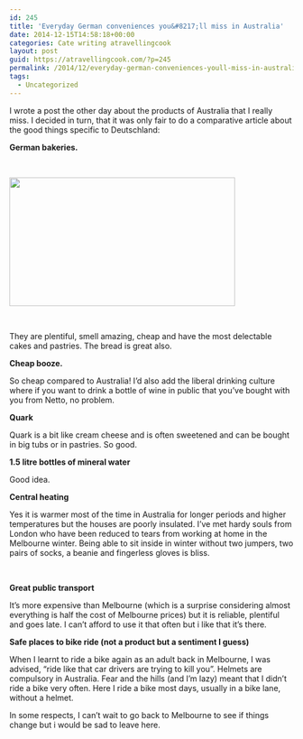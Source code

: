 ```yaml
---
id: 245
title: 'Everyday German conveniences you&#8217;ll miss in Australia'
date: 2014-12-15T14:58:18+00:00
categories: Cate writing atravellingcook
layout: post
guid: https://atravellingcook.com/?p=245
permalink: /2014/12/everyday-german-conveniences-youll-miss-in-australia.html
tags:
  - Uncategorized
---
```


  I wrote a post the other day about the products of Australia that I really miss. I decided in turn, that it was only fair to do a comparative article about the good things specific to Deutschland:





  <b>German bakeries.</b>



  <b> </b>



  <a href="https://4.bp.blogspot.com/-z3nr_MDk7d0/VI880XFqi-I/AAAAAAAAKSY/BtZsJgLBbrk/s1600/freiburgmarketpastries.jpg"><img src="https://4.bp.blogspot.com/-z3nr_MDk7d0/VI880XFqi-I/AAAAAAAAKSY/BtZsJgLBbrk/s1600/freiburgmarketpastries.jpg" alt="" width="400" height="228" border="0" /></a>



  <b> </b>



  They are plentiful, smell amazing, cheap and have the most delectable cakes and pastries. The bread is great also.






  <b>Cheap booze.</b>



  So cheap compared to Australia! I&#8217;d also add the liberal drinking culture where if you want to drink a bottle of wine in public that you&#8217;ve bought with you from Netto, no problem.






  <b>Quark</b>



  Quark is a bit like cream cheese and is often sweetened and can be bought in big tubs or in pastries. So good.






  <b>1.5 litre bottles of mineral water</b>



  Good idea.






  <b>Central heating</b>



  Yes it is warmer most of the time in Australia for longer periods and higher temperatures but the houses are poorly insulated. I&#8217;ve met hardy souls from London who have been reduced to tears from working at home in the Melbourne winter. Being able to sit inside in winter without two jumpers, two pairs of socks, a beanie and fingerless gloves is bliss.



  <b> </b>



  <b>Great public transport</b>



  It&#8217;s more expensive than Melbourne (which is a surprise considering almost everything is half the cost of Melbourne prices) but it is reliable, plentiful and goes late. I can&#8217;t afford to use it that often but i like that it&#8217;s there.






  <b>Safe places to bike ride (not a product but a sentiment I guess)</b>



  When I learnt to ride a bike again as an adult back in Melbourne, I was advised, &#8220;ride like that car drivers are trying to kill you&#8221;. Helmets are compulsory in Australia. Fear and the hills (and I&#8217;m lazy) meant that I didn&#8217;t ride a bike very often. Here I ride a bike most days, usually in a bike lane, without a helmet.






  In some respects, I can&#8217;t wait to go back to Melbourne to see if things change but i would be sad to leave here.
